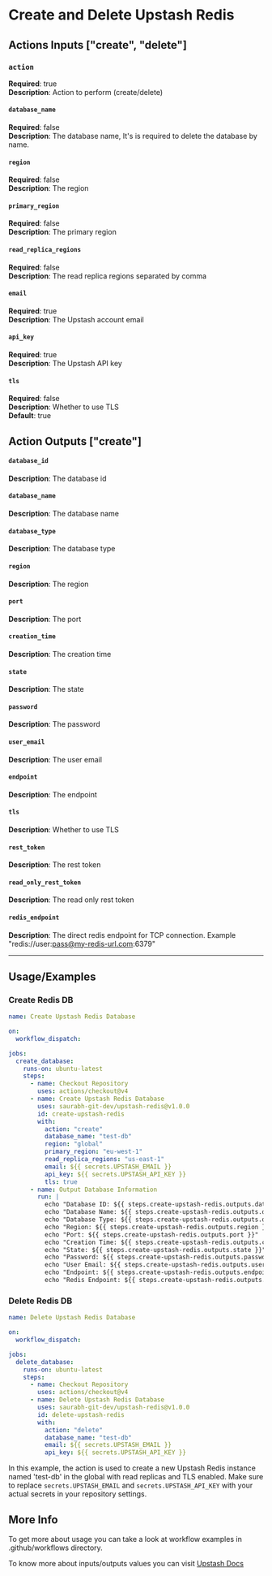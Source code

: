 
# Create and Delete Upstash Redis

## Actions Inputs ["create", "delete"]

### `action`

**Required**: true  
**Description**: Action to perform (create/delete)

#### `database_name`

**Required**: false  
**Description**: The database name, It's is required to delete the database by name.

#### `region`

**Required**: false  
**Description**: The region

#### `primary_region`

**Required**: false  
**Description**: The primary region

#### `read_replica_regions`

**Required**: false  
**Description**: The read replica regions separated by comma

#### `email`

**Required**: true  
**Description**: The Upstash account email

#### `api_key`

**Required**: true  
**Description**: The Upstash API key

#### `tls`

**Required**: false  
**Description**: Whether to use TLS  
**Default**: true

## Action Outputs ["create"]

#### `database_id`

**Description**: The database id

#### `database_name`

**Description**: The database name

#### `database_type`

**Description**: The database type

#### `region`

**Description**: The region

#### `port`

**Description**: The port

#### `creation_time`

**Description**: The creation time

#### `state`

**Description**: The state

#### `password`

**Description**: The password

#### `user_email`

**Description**: The user email

#### `endpoint`

**Description**: The endpoint

#### `tls`

**Description**: Whether to use TLS

#### `rest_token`

**Description**: The rest token

#### `read_only_rest_token`

**Description**: The read only rest token

#### `redis_endpoint`

**Description**: The direct redis endpoint for TCP connection. Example "redis://user:pass@my-redis-url.com:6379"


---

## Usage/Examples

### Create Redis DB

```yml
name: Create Upstash Redis Database

on:
  workflow_dispatch:

jobs:
  create_database:
    runs-on: ubuntu-latest
    steps:
      - name: Checkout Repository
        uses: actions/checkout@v4
      - name: Create Upstash Redis Database
        uses: saurabh-git-dev/upstash-redis@v1.0.0
        id: create-upstash-redis
        with:
          action: "create"
          database_name: "test-db"
          region: "global"
          primary_region: "eu-west-1"
          read_replica_regions: "us-east-1"
          email: ${{ secrets.UPSTASH_EMAIL }}
          api_key: ${{ secrets.UPSTASH_API_KEY }}
          tls: true
      - name: Output Database Information
        run: |
          echo "Database ID: ${{ steps.create-upstash-redis.outputs.database_id }}"
          echo "Database Name: ${{ steps.create-upstash-redis.outputs.database_name }}"
          echo "Database Type: ${{ steps.create-upstash-redis.outputs.database_type }}"
          echo "Region: ${{ steps.create-upstash-redis.outputs.region }}"
          echo "Port: ${{ steps.create-upstash-redis.outputs.port }}"
          echo "Creation Time: ${{ steps.create-upstash-redis.outputs.creation_time }}"
          echo "State: ${{ steps.create-upstash-redis.outputs.state }}"
          echo "Password: ${{ steps.create-upstash-redis.outputs.password }}"
          echo "User Email: ${{ steps.create-upstash-redis.outputs.user_email }}"
          echo "Endpoint: ${{ steps.create-upstash-redis.outputs.endpoint }}"
          echo "Redis Endpoint: ${{ steps.create-upstash-redis.outputs.redis_endpoint }}"

```

### Delete Redis DB

```yml
name: Delete Upstash Redis Database

on:
  workflow_dispatch:

jobs:
  delete_database:
    runs-on: ubuntu-latest
    steps:
      - name: Checkout Repository
        uses: actions/checkout@v4
      - name: Delete Upstash Redis Database
        uses: saurabh-git-dev/upstash-redis@v1.0.0
        id: delete-upstash-redis
        with:
          action: "delete"
          database_name: "test-db"
          email: ${{ secrets.UPSTASH_EMAIL }}
          api_key: ${{ secrets.UPSTASH_API_KEY }}
```

In this example, the action is used to create a new Upstash Redis instance named 'test-db' in the global with read replicas and TLS enabled. Make sure to replace `secrets.UPSTASH_EMAIL` and `secrets.UPSTASH_API_KEY` with your actual secrets in your repository settings.

## More Info
To get more about usage you can take a look at workflow examples in .github/workflows directory.

To know more about inputs/outputs values you can visit [Upstash Docs](https://upstash.com/docs/devops/developer-api/redis/create_database)
